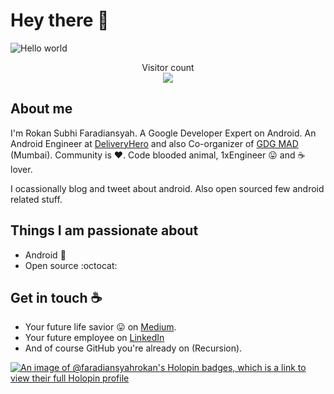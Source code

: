 # Hey there :wave:

<img src="https://raw.githubusercontent.com/sagar-viradiya/sagar-viradiya/master/resources/banner.png" alt="Hello world">

<p align="center"> 
  Visitor count<br>
  <img src="https://profile-counter.glitch.me/sagar-viradiya/count.svg" />
</p>

## About me

I'm Rokan Subhi Faradiansyah. A Google Developer Expert on Android. An Android Engineer at [DeliveryHero](https://www.deliveryhero.com/) and also Co-organizer of [GDG MAD](https://gdgmad.com/) (Mumbai). Community is :heart:. Code blooded animal, 1xEngineer :stuck_out_tongue: and :coffee: lover. 

I ocassionally blog and tweet about android. Also open sourced few android related stuff.  


## Things I am passionate about

- Android :robot:
- Open source :octocat:

## Get in touch :coffee:

- Your future life savior :stuck_out_tongue: on [Medium](https://medium.com/@).
- Your future employee on [LinkedIn](https://www.linkedin.com/in/faradiansyah-rokan-a18480248/)
- And of course GitHub you're already on (Recursion).




[![An image of @faradiansyahrokan's Holopin badges, which is a link to view their full Holopin profile](https://holopin.me/faradiansyahrokan)](https://holopin.io/@faradiansyahrokan)

